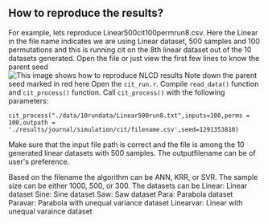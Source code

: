 ## How to reproduce the results?
For example, lets reproduce Linear500cit100permrun8.csv. Here the Linear in the file name indicates we are using Linear dataset, 500 samples and 100 permutations and this is running cit on the 8th linear dataset out of the 10 datasets generated. 
Open the file or just view the first few lines to know the parent seed  
![This image shows how to reproduce NLCD results](https://drive.google.com/uc?export=view&id=1TgmfOzrUM2_RoTfzWt9MZhjSusc6x_Da)
Note down the parent seed marked in red here
Open the `cit_run.r`. Compile `read_data()` function and `cit_process()` function.
Call `cit_process()` with the following parameters:
```
cit_process("./data/10rundata/Linear500run8.txt",inputs=100,perms = 100,outpath = './results/journal/simulation/cit/filename.csv',seed=1291353810)
```
Make sure that the input file path is correct and the file is among the 10 generated linear datasets with 500 samples. The outputfilename can be of user's preference.

Based on the filename the algorithm can be ANN, KRR, or SVR. The sample size can be either 1000, 500, or 300. The datasets can be
Linear: Linear dataset
Sine: Sine dataset
Saw: Saw dataset
Para: Parabola dataset
Paravar: Parabola with unequal variance dataset
Linearvar: Linear with unequal varaince dataset
